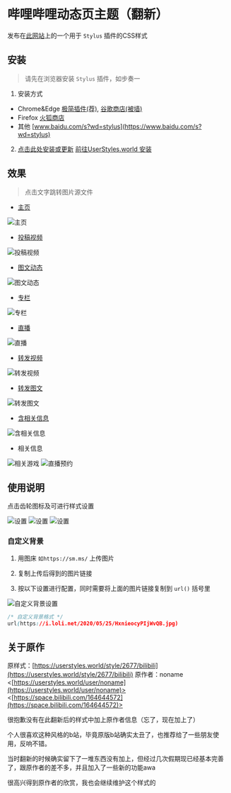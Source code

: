 # 哔哩哔哩动态页主题（翻新）

发布在[此网站](https://userstyles.world)上的一个用于 `Stylus` 插件的CSS样式

## 安装

> 请先在浏览器安装 `Stylus` 插件，如步奏一

1. 安装方式
- Chrome&Edge [极简插件(荐)](https://chrome.zzzmh.cn/info/clngdbkpkpeebahjckkjfobafhncgmne), [谷歌商店(被墙)](https://chrome.google.com/webstore/detail/stylus/clngdbkpkpeebahjckkjfobafhncgmne)
- Firefox [火狐商店](https://addons.mozilla.org/zh-CN/firefox/addon/styl-us)
- 其他 [www.baidu.com/s?wd=stylus](https://www.baidu.com/s?wd=stylus)

2. [点击此处安装或更新](https://github.com/xiaofeiTM233/bilibili-activity-theme/raw/main/index.user.css) [前往UserStyles.world 安装](https://userstyles.world/style/5471/bilibili)

## 效果

> 点击文字跳转图片源文件

- [主页](https://github.com/xiaofeiTM233/bilibili-activity-theme/blob/main/preview/1.png)

![主页](https://github.com/xiaofeiTM233/bilibili-activity-theme/blob/main/preview/1.png?raw=true)

- [投稿视频](https://github.com/xiaofeiTM233/bilibili-activity-theme/blob/main/preview/2.png)

![投稿视频](https://github.com/xiaofeiTM233/bilibili-activity-theme/blob/main/preview/2.png?raw=true)

- [图文动态](https://github.com/xiaofeiTM233/bilibili-activity-theme/blob/main/preview/3.png)

![图文动态](https://github.com/xiaofeiTM233/bilibili-activity-theme/blob/main/preview/3.png?raw=true)

- [专栏](https://github.com/xiaofeiTM233/bilibili-activity-theme/blob/main/preview/4.png)

![专栏](https://github.com/xiaofeiTM233/bilibili-activity-theme/blob/main/preview/4.png?raw=true)

- [直播](https://github.com/xiaofeiTM233/bilibili-activity-theme/blob/main/preview/5.png)

![直播](https://github.com/xiaofeiTM233/bilibili-activity-theme/blob/main/preview/5.png?raw=true)

- [转发视频](https://github.com/xiaofeiTM233/bilibili-activity-theme/blob/main/preview/6.png)

![转发视频](https://github.com/xiaofeiTM233/bilibili-activity-theme/blob/main/preview/6.png?raw=true)

- [转发图文](https://github.com/xiaofeiTM233/bilibili-activity-theme/blob/main/preview/7.png)

![转发图文](https://github.com/xiaofeiTM233/bilibili-activity-theme/blob/main/preview/7.png?raw=true)

- [含相关信息](https://github.com/xiaofeiTM233/bilibili-activity-theme/blob/main/preview/8.png)

![含相关信息](https://github.com/xiaofeiTM233/bilibili-activity-theme/blob/main/preview/8.png?raw=true)

- 相关信息

![相关游戏](https://github.com/xiaofeiTM233/bilibili-activity-theme/blob/main/preview/9.png?raw=true)
![直播预约](https://github.com/xiaofeiTM233/bilibili-activity-theme/blob/main/preview/10.png?raw=true)

## 使用说明

点击齿轮图标及可进行样式设置

![设置](https://cdn.jsdelivr.net/gh/hakadao/bilibili-simple-home@master/preview/setting-preview.png)
![设置](https://pic.afox.tk/2022/07/1656987984.png)
![设置](https://pic.afox.tk/2022/07/1656988115.png)

### 自定义背景

1. 用图床 `如https://sm.ms/` 上传图片

2. 复制上传后得到的图片链接

3. 按以下设置进行配置，同时需要将上面的图片链接复制到 `url()` 括号里

![自定义背景设置](https://i.loli.net/2020/09/22/OeU6xdqKCujzIL4.png)

``` css
/* 自定义背景格式 */
url(https://i.loli.net/2020/05/25/HxnieocyPIjWvQB.jpg)
```

## 关于原作
原样式：[https://userstyles.world/style/2677/bilibili](https://userstyles.world/style/2677/bilibili)
原作者：noname <[https://userstyles.world/user/noname](https://userstyles.world/user/noname)> <[https://space.bilibili.com/164644572](https://space.bilibili.com/164644572)>

很抱歉没有在此翻新后的样式中加上原作者信息（忘了，现在加上了）

个人很喜欢这种风格的b站，毕竟原版b站确实太丑了，也推荐给了一些朋友使用，反响不错。

当时翻新的时候确实留下了一堆东西没有加上，但经过几次假期现已经基本完善了，跟原作者的差不多，并且加入了一些新的功能awa

很高兴得到原作者的欣赏，我也会继续维护这个样式的
